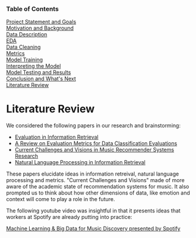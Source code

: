 ### Table of Contents
[Project Statement and Goals](https://tralpha.github.io/spotify-project/project-statement-and-goals.html) <br>
[Motivation and Background](https://tralpha.github.io/spotify-project/motivation-and-background.html) <br>
[Data Description](https://tralpha.github.io/spotify-project/data-description.html) <br>
[EDA](https://tralpha.github.io/spotify-project/eda.html) <br>
[Data Cleaning](https://tralpha.github.io/spotify-project/data-cleaning.html) <br>
[Metrics](https://tralpha.github.io/spotify-project/metrics.html) <br>
[Model Training](https://tralpha.github.io/spotify-project/model-training.html) <br>
[Interpreting the Model](https://tralpha.github.io/spotify-project/interpreting-the-model.html) <br>
[Model Testing and Results](https://tralpha.github.io/spotify-project/model-testing-and-results.html) <br>
[Conclusion and What's Next](https://tralpha.github.io/spotify-project/conclusion.html) <br>
[Literature Review](https://tralpha.github.io/spotify-project/literature-review.html) <br>

# Literature Review

We considered the following papers in our research and brainstorming:
- [Evaluation in Information Retrieval](https://nlp.stanford.edu/IR-book/pdf/08eval.pdf)
- [A Review on Evaluation Metrics for Data Classification Evaluations](https://pdfs.semanticscholar.org/6174/3124c2a4b4e550731ac39508c7d18e520979.pdf)
- [Current Challenges and Visions in Music Recommender Systems Research](https://arxiv.org/pdf/1710.03208.pdf)
- [Natural Language Processing in Information Retrieval](https://pdfs.semanticscholar.org/8721/f2a087ff35318a056a5814ba287a37df0ec8.pdf)

These papers elucidate ideas in information retreival, natural language processing and metrics.  "Current Challenges and Visions" made of more aware of the academic state of recommendation systems for music.  It also prompted us to think about how other dimensions of data, like emotion and context will come to play a role in the future.

The following youtube video was insightful in that it presents ideas that workers at Spotify are already putting into practice:

[Machine Learning & Big Data for Music Discovery presented by Spotify](https://youtu.be/HKW_v0xLHH4)
